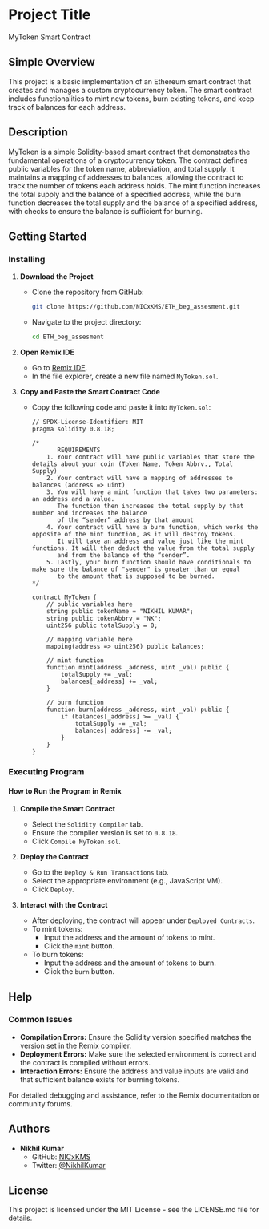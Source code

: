 # Project Title
MyToken Smart Contract

## Simple Overview
This project is a basic implementation of an Ethereum smart contract that creates and manages a custom cryptocurrency token. The smart contract includes functionalities to mint new tokens, burn existing tokens, and keep track of balances for each address.

## Description
MyToken is a simple Solidity-based smart contract that demonstrates the fundamental operations of a cryptocurrency token. The contract defines public variables for the token name, abbreviation, and total supply. It maintains a mapping of addresses to balances, allowing the contract to track the number of tokens each address holds. The mint function increases the total supply and the balance of a specified address, while the burn function decreases the total supply and the balance of a specified address, with checks to ensure the balance is sufficient for burning.

## Getting Started

### Installing
1. **Download the Project**
   - Clone the repository from GitHub:
     ```sh
     git clone https://github.com/NICxKMS/ETH_beg_assesment.git
     ```
   - Navigate to the project directory:
     ```sh
     cd ETH_beg_assesment
     ```

2. **Open Remix IDE**
   - Go to [Remix IDE](https://remix.ethereum.org/).
   - In the file explorer, create a new file named `MyToken.sol`.

3. **Copy and Paste the Smart Contract Code**
   - Copy the following code and paste it into `MyToken.sol`:
     ```solidity
     // SPDX-License-Identifier: MIT
     pragma solidity 0.8.18;

     /*
            REQUIREMENTS
         1. Your contract will have public variables that store the details about your coin (Token Name, Token Abbrv., Total Supply)
         2. Your contract will have a mapping of addresses to balances (address => uint)
         3. You will have a mint function that takes two parameters: an address and a value. 
            The function then increases the total supply by that number and increases the balance 
            of the “sender” address by that amount
         4. Your contract will have a burn function, which works the opposite of the mint function, as it will destroy tokens. 
            It will take an address and value just like the mint functions. It will then deduct the value from the total supply 
            and from the balance of the “sender”.
         5. Lastly, your burn function should have conditionals to make sure the balance of "sender" is greater than or equal 
            to the amount that is supposed to be burned.
     */

     contract MyToken {
         // public variables here
         string public tokenName = "NIKHIL KUMAR";
         string public tokenAbbrv = "NK";
         uint256 public totalSupply = 0;

         // mapping variable here
         mapping(address => uint256) public balances;

         // mint function
         function mint(address _address, uint _val) public {
             totalSupply += _val;
             balances[_address] += _val;
         }

         // burn function
         function burn(address _address, uint _val) public {
             if (balances[_address] >= _val) {
                 totalSupply -= _val;
                 balances[_address] -= _val;
             }
         }
     }
     ```

### Executing Program

#### How to Run the Program in Remix
1. **Compile the Smart Contract**
   - Select the `Solidity Compiler` tab.
   - Ensure the compiler version is set to `0.8.18`.
   - Click `Compile MyToken.sol`.

2. **Deploy the Contract**
   - Go to the `Deploy & Run Transactions` tab.
   - Select the appropriate environment (e.g., JavaScript VM).
   - Click `Deploy`.

3. **Interact with the Contract**
   - After deploying, the contract will appear under `Deployed Contracts`.
   - To mint tokens:
     - Input the address and the amount of tokens to mint.
     - Click the `mint` button.
   - To burn tokens:
     - Input the address and the amount of tokens to burn.
     - Click the `burn` button.

## Help

### Common Issues
- **Compilation Errors:** Ensure the Solidity version specified matches the version set in the Remix compiler.
- **Deployment Errors:** Make sure the selected environment is correct and the contract is compiled without errors.
- **Interaction Errors:** Ensure the address and value inputs are valid and that sufficient balance exists for burning tokens.

For detailed debugging and assistance, refer to the Remix documentation or community forums.

## Authors
- **Nikhil Kumar**
  - GitHub: [NICxKMS](https://github.com/NICxKMS)
  - Twitter: [@NikhilKumar](https://twitter.com/yourusername)

## License
This project is licensed under the MIT License - see the LICENSE.md file for details.
